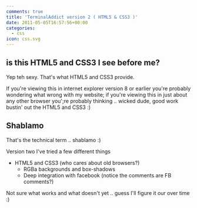 ```yaml
---
comments: true
title: 'TerminalAddict version 2 ( HTML5 & CSS3 )'
date: 2011-05-05T16:57:56+00:00
categories:
  - css
icon: css.svg
---
```

## is this HTML5 and CSS3 I see before me?

Yep teh sexy. That's what HTML5 and CSS3 provide.

If you're viewing this in internet explorer version 8 or earlier you're probably wondering what wrong with my website; if you're viewing this in just about any other browser you';re probably thinking .. wicked dude, good work bustin' out the HTML5 and CSS3 :)

## Shablamo

That's the technical term .. shablamo :)

Version two I've tried a few different things

* HTML5 and CSS3 (who cares about old browsers?)
  * RGBa backgrounds and box-shadows
  * Deep integration with facebook (notice the comments are FB comments?)

Not sure what works and what doesn't yet .. guess I'll figure it our over time :)
